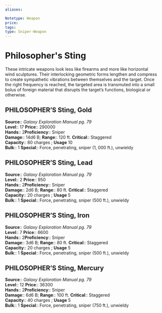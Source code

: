 ```yaml
---
aliases: 

Notetype: Weapon
price: 
tags: 
type: Sniper-Weapon
---
```


# Philosopher's Sting

These intricate weapons look less like firearms and more like horizontal wind sculptures. Their interlocking geometric forms lengthen and compress to create sympathetic vibrations between themselves and the target. Once the right frequency is reached, the targeted area is transmuted into a small bolus of foreign material that disrupts the target’s functions, biological or otherwise.  

## PHILOSOPHER’S Sting, Gold

**Source**:: _Galaxy Exploration Manual pg. 79_  
**Level**:: 17
**Price**:: 290000  
**Hands**:: 2**Proficiency**:: Sniper  
**Damage**:: 14d6 B; 
**Range**:: 120 ft.
**Critical**:: Staggered  
**Capacity**:: 80 charges ; **Usage** 10  
**Bulk**:: 1
**Special**:: Force, penetrating, sniper (1, 000 ft.), unwieldy

## PHILOSOPHER’S Sting, Lead

**Source**:: _Galaxy Exploration Manual pg. 79_  
**Level**:: 2
**Price**:: 950  
**Hands**:: 2**Proficiency**:: Sniper  
**Damage**:: 2d6 B; 
**Range**:: 80 ft.
**Critical**:: Staggered  
**Capacity**:: 20 charges ; **Usage** 5  
**Bulk**:: 1
**Special**:: Force, penetrating, sniper (500 ft.), unwieldy

## PHILOSOPHER’S Sting, Iron

**Source**:: _Galaxy Exploration Manual pg. 79_  
**Level**:: 7
**Price**:: 6600  
**Hands**:: 2**Proficiency**:: Sniper  
**Damage**:: 3d6 B; 
**Range**:: 80 ft.
**Critical**:: Staggered  
**Capacity**:: 20 charges ; **Usage** 5  
**Bulk**:: 1
**Special**:: Force, penetrating, sniper (500 ft.), unwieldy

## PHILOSOPHER’S Sting, Mercury

**Source**:: _Galaxy Exploration Manual pg. 79_  
**Level**:: 12
**Price**:: 36300  
**Hands**:: 2**Proficiency**:: Sniper  
**Damage**:: 6d6 B; 
**Range**:: 100 ft.
**Critical**:: Staggered  
**Capacity**:: 40 charges ; **Usage** 5  
**Bulk**:: 1
**Special**:: Force, penetrating, sniper (750 ft.), unwieldy

